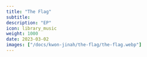 ```yaml
---
title: "The Flag"
subtitle:
description: "EP"
icon: library_music
weight: 1000
date: 2023-03-02
images: ["/docs/kwon-jinah/the-flag/the-flag.webp"]
---
```

